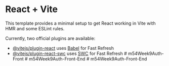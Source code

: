 # React + Vite

This template provides a minimal setup to get React working in Vite with HMR and some ESLint rules.

Currently, two official plugins are available:

- [@vitejs/plugin-react](https://github.com/vitejs/vite-plugin-react/blob/main/packages/plugin-react/README.md) uses [Babel](https://babeljs.io/) for Fast Refresh
- [@vitejs/plugin-react-swc](https://github.com/vitejs/vite-plugin-react-swc) uses [SWC](https://swc.rs/) for Fast Refresh
#   m 5 4 W e e k 9 A u t h - F r o n t  
 #   m 5 4 W e e k 9 A u t h - F r o n t - E n d  
 #   m 5 4 W e e k 9 A u t h - F r o n t - E n d  
 